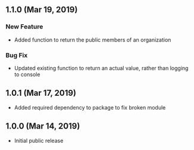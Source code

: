 ## 1.1.0 (Mar 19, 2019)

### New Feature

* Added function to return the public members of an organization

### Bug Fix

* Updated existing function to return an actual value, rather than logging to console

## 1.0.1 (Mar 17, 2019)

* Added required dependency to package to fix broken module

## 1.0.0 (Mar 14, 2019)

* Initial public release
